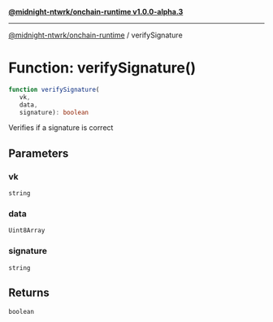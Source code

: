 [**@midnight-ntwrk/onchain-runtime v1.0.0-alpha.3**](../README.md)

***

[@midnight-ntwrk/onchain-runtime](../globals.md) / verifySignature

# Function: verifySignature()

```ts
function verifySignature(
   vk, 
   data, 
   signature): boolean
```

Verifies if a signature is correct

## Parameters

### vk

`string`

### data

`Uint8Array`

### signature

`string`

## Returns

`boolean`
